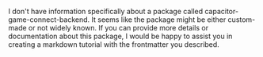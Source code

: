I don't have information specifically about a package called capacitor-game-connect-backend. It seems like the package might be either custom-made or not widely known. If you can provide more details or documentation about this package, I would be happy to assist you in creating a markdown tutorial with the frontmatter you described.